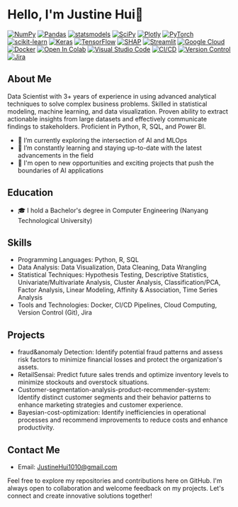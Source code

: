 
# Hello, I'm Justine Hui👋

<!-- # 💻 Tech Stack: -->
[![NumPy](https://img.shields.io/badge/NumPy-%23013243.svg?style=for-the-badge&logo=numpy&logoColor=white)](https://numpy.org/)
[![Pandas](https://img.shields.io/badge/Pandas-%23150458.svg?style=for-the-badge&logo=pandas&logoColor=white)](https://pandas.pydata.org/)
[![statsmodels](https://img.shields.io/badge/statsmodels-%23074175.svg?style=for-the-badge&logo=statsmodels&logoColor=white)](https://www.statsmodels.org/)
[![SciPy](https://img.shields.io/badge/SciPy-%230C55A5.svg?style=for-the-badge&logo=scipy&logoColor=white)](https://www.scipy.org/)
[![Plotly](https://img.shields.io/badge/Plotly-%233F4F75.svg?style=for-the-badge&logo=plotly&logoColor=white)](https://plotly.com/)
[![PyTorch](https://img.shields.io/badge/PyTorch-%23EE4C2C.svg?style=for-the-badge&logo=PyTorch&logoColor=white)](https://pytorch.org/)
[![scikit-learn](https://img.shields.io/badge/scikit--learn-%23F7931E.svg?style=for-the-badge&logo=scikit-learn&logoColor=white)](https://scikit-learn.org/)
[![Keras](https://img.shields.io/badge/Keras-%23D00000.svg?style=for-the-badge&logo=keras&logoColor=white)](https://keras.io/)
[![TensorFlow](https://img.shields.io/badge/TensorFlow-%23FF6F00.svg?style=for-the-badge&logo=TensorFlow&logoColor=white)](https://www.tensorflow.org/)
[![SHAP](https://img.shields.io/badge/SHAP-%23000000?style=for-the-badge&logo=shap&logoColor=white)](https://github.com/slundberg/shap)
[![Streamlit](https://img.shields.io/badge/%20-Streamlit-%2352D480?style=for-the-badge&logo=streamlit&logoColor=white)](https://streamlit.io/)
[![Google Cloud](https://img.shields.io/badge/Google%20Cloud-%234285F4.svg?style=for-the-badge&logo=google-cloud&logoColor=white)](https://cloud.google.com/)
[![Docker](https://img.shields.io/badge/docker-%230db7ed.svg?style=for-the-badge&logo=docker&logoColor=white)](https://www.docker.com/)
[![Open In Colab](https://img.shields.io/badge/%20Colab-%23F9AB00?style=for-the-badge&logo=google-colab&logoColor=white)](https://colab.research.google.com/)
[![Visual Studio Code](https://img.shields.io/badge/Visual%20Studio%20Code-%23007ACC?style=for-the-badge&logo=visual-studio-code&logoColor=white)](https://code.visualstudio.com/)
[![CI/CD](https://img.shields.io/badge/CI/CD-Pipelines-<COLOR>?style=for-the-badge)](https://github.com/features/actions)
[![Version Control](https://img.shields.io/badge/Version%20Control-Git-F05032?style=for-the-badge&logo=git&logoColor=white)](https://git-scm.com/)
[![Jira](https://img.shields.io/badge/Jira-%230A0C2E?style=for-the-badge&logo=jira&logoColor=white)](https://www.atlassian.com/software/jira)


## About Me
Data Scientist with 3+ years of experience in using advanced analytical techniques to solve complex business problems. Skilled in statistical modeling, machine learning, and data visualization. Proven ability to extract actionable insights from large datasets and effectively communicate findings to stakeholders. Proficient in Python, R, SQL, and Power BI.


- 🔭 I’m currently exploring the intersection of AI and MLOps
- 🌱 I’m constantly learning and staying up-to-date with the latest advancements in the field
- 💼 I'm open to new opportunities and exciting projects that push the boundaries of AI applications

## Education
- 🎓 I hold a Bachelor's degree in Computer Engineering (Nanyang Technological University)

## Skills
- Programming Languages: Python, R, SQL
- Data Analysis: Data Visualization, Data Cleaning, Data Wrangling
- Statistical Techniques: Hypothesis Testing, Descriptive Statistics, Univariate/Multivariate Analysis, Cluster Analysis, Classification/PCA, Factor Analysis, Linear Modeling, Affinity & Association, Time Series Analysis
- Tools and Technologies: Docker, CI/CD Pipelines, Cloud Computing, Version Control (Git), Jira


## Projects
- fraud&anomaly Detection: Identify potential fraud patterns and assess risk factors to minimize financial losses and protect the organization's assets.
- RetailSensai:  Predict future sales trends and optimize inventory levels to minimize stockouts and overstock situations.
- Customer-segmentation-analysis-product-recommender-system:  Identify distinct customer segments and their behavior patterns to enhance marketing strategies and customer experience.
- Bayesian-cost-optimization:  Identify inefficiencies in operational processes and recommend improvements to reduce costs and enhance productivity.


## Contact Me
- Email: [JustineHui1010@gmail.com](JustineHui1010@gmail.com)

Feel free to explore my repositories and contributions here on GitHub. I'm always open to collaboration and welcome feedback on my projects. Let's connect and create innovative solutions together!

